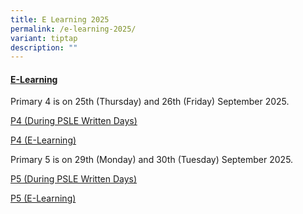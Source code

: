 ```yaml
---
title: E Learning 2025
permalink: /e-learning-2025/
variant: tiptap
description: ""
---
```

<h4><strong><u>E-Learning</u></strong></h4>
<p>Primary 4 is on 25th (Thursday) and 26th (Friday) September 2025.</p>
<p><a href="/files/Final_PGVPa_78_P4_e_learning_2025_during_PSLE_Written_days.pdf" rel="noopener nofollow" target="_blank">P4 (During PSLE Written Days)</a>
</p>
<p><a href="/files/Final_2025_PSLE_Written_Exam_P4_e_learning.pdf" rel="noopener nofollow" target="_blank">P4 (E-Learning)</a>
</p>
<p></p>
<p>Primary 5 is on 29th (Monday) and 30th (Tuesday) September 2025.</p>
<p><a href="/files/Final_PGVPa_77_P5_e_learning_2025_during_PSLE_Written_days.pdf" rel="noopener nofollow" target="_blank">P5 (During PSLE Written Days)</a>
</p>
<p><a href="/files/Final_2025_PSLE_Written_Exam_P5_e_learning.pdf" rel="noopener nofollow" target="_blank">P5 (E-Learning)</a>
</p>
<p></p>